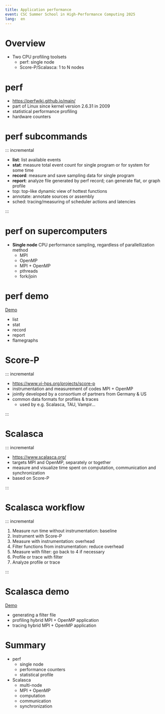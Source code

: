 ```yaml
---
title: Application performance
event: CSC Summer School in High-Performance Computing 2025
lang:  en
---
```


# Overview

- Two CPU profiling toolsets
    - perf: single node
    - Score-P/Scalasca: 1 to N nodes

# perf

- https://perfwiki.github.io/main/
- part of Linux since kernel version 2.6.31 in 2009
- statistical performance profiling
- hardware counters

# perf subcommands

::: incremental

- **list**: list available events
- **stat**: measure total event count for single program or for system for some time
- **record**: measure and save sampling data for single program
- **report**: analyze file generated by perf record; can generate flat, or graph profile
- top: top-like dynamic view of hottest functions
- annotate: annotate sources or assembly
- sched: tracing/measuring of scheduler actions and latencies

:::

# perf on supercomputers

- **Single node** CPU performance sampling, regardless of parallellization method
    - MPI
    - OpenMP
    - MPI + OpenMP
    - pthreads
    - fork/join

# perf demo

[Demo](../demos/perf/README.md)

- list
- stat
- record
- report
- flamegraphs

# Score-P

::: incremental

- https://www.vi-hps.org/projects/score-p
- instrumentation and measurement of codes MPI + OpenMP
- jointly developed by a consortium of partners from Germany & US
- common data formats for profiles & traces
    - used by e.g. Scalasca, TAU, Vampir...

:::

# Scalasca

::: incremental

- https://www.scalasca.org/
- targets MPI and OpenMP, separately or together
- measure and visualize time spent on computation, communication and synchronization
- based on Score-P

:::

# Scalasca workflow

::: incremental

1. Measure run time without instrumentation: baseline
2. Instrument with Score-P
3. Measure with instrumentation: overhead
4. Filter functions from instrumentation: reduce overhead
5. Measure with filter: go back to 4 if necessary
6. Profile or trace with filter
7. Analyze profile or trace

:::

# Scalasca demo

[Demo](../demos/scalasca/README.md)

- generating a filter file
- profiling hybrid MPI + OpenMP application
- tracing hybrid MPI + OpenMP application

# Summary

- perf
    - single node
    - performance counters
    - statistical profile
- Scalasca
    - multi-node
    - MPI + OpenMP
    - computation
    - communication
    - synchronization
